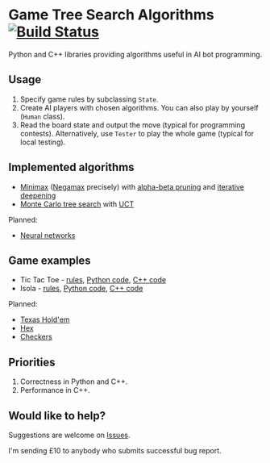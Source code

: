 # Game Tree Search Algorithms [![Build Status](https://travis-ci.org/AdamStelmaszczyk/gtsa.svg?branch=master)](https://travis-ci.org/AdamStelmaszczyk/gtsa)

Python and C++ libraries providing algorithms useful in AI bot programming.

Usage
---

1. Specify game rules by subclassing `State`. 
2. Create AI players with chosen algorithms. You can also play by yourself (`Human` class).
3. Read the board state and output the move (typical for programming contests). 
Alternatively, use `Tester` to play the whole game (typical for local testing).

Implemented algorithms
---

- [Minimax](https://en.wikipedia.org/wiki/Minimax) ([Negamax](https://en.wikipedia.org/wiki/Negamax) precisely) with [alpha-beta pruning](https://en.wikipedia.org/wiki/Alpha%E2%80%93beta_pruning) and [iterative deepening]( https://chessprogramming.wikispaces.com/Iterative+Deepening)
- [Monte Carlo tree search](https://en.wikipedia.org/wiki/Monte_Carlo_tree_search) with [UCT](
https://en.wikipedia.org/wiki/Monte_Carlo_tree_search#Exploration_and_exploitation)

Planned:

- [Neural networks](https://en.wikipedia.org/wiki/Artificial_neural_network)

Game examples
---

- Tic Tac Toe - [rules](https://github.com/AdamStelmaszczyk/gtsa/blob/master/games/tic_tac_toe.md), [Python code](https://github.com/AdamStelmaszczyk/gtsa/blob/master/python/examples/tic_tac_toe.py), [C++ code](https://github.com/AdamStelmaszczyk/gtsa/blob/master/cpp/examples/tic_tac_toe.cpp)
- Isola - [rules](https://github.com/AdamStelmaszczyk/gtsa/blob/master/games/isola.md), [Python code](https://github.com/AdamStelmaszczyk/gtsa/blob/master/python/examples/isola.py), [C++ code](https://github.com/AdamStelmaszczyk/gtsa/blob/master/cpp/examples/isola.cpp)

Planned:

- [Texas Hold'em](http://theaigames.com/competitions/texas-hold-em)
- [Hex](https://www.hackerrank.com/challenges/hex)
- [Checkers](https://www.hackerrank.com/challenges/checkers)

Priorities
---

1. Correctness in Python and C++.
2. Performance in C++.

Would like to help?
---
Suggestions are welcome on [Issues](https://github.com/AdamStelmaszczyk/gtsa/issues).

I'm sending £10 to anybody who submits successful bug report.
